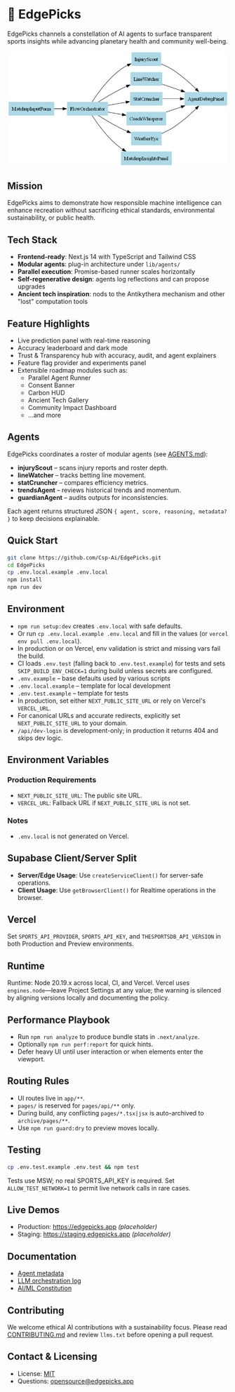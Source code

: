 # 🧠 EdgePicks

EdgePicks channels a constellation of AI agents to surface transparent sports insights while advancing planetary health and community well-being.

![System Diagram](docs/system-diagram.png)

## Mission
EdgePicks aims to demonstrate how responsible machine intelligence can enhance recreation without sacrificing ethical standards, environmental sustainability, or public health.

## Tech Stack
- **Frontend-ready**: Next.js 14 with TypeScript and Tailwind CSS
- **Modular agents**: plug-in architecture under `lib/agents/`
- **Parallel execution**: Promise-based runner scales horizontally
- **Self-regenerative design**: agents log reflections and can propose upgrades
- **Ancient tech inspiration**: nods to the Antikythera mechanism and other "lost" computation tools

## Feature Highlights
- Live prediction panel with real-time reasoning
- Accuracy leaderboard and dark mode
- Trust & Transparency hub with accuracy, audit, and agent explainers
- Feature flag provider and experiments panel
- Extensible roadmap modules such as:
  - Parallel Agent Runner
  - Consent Banner
  - Carbon HUD
  - Ancient Tech Gallery
  - Community Impact Dashboard
  - ...and more

## Agents

EdgePicks coordinates a roster of modular agents (see [AGENTS.md](AGENTS.md)):

- **injuryScout** – scans injury reports and roster depth.
- **lineWatcher** – tracks betting line movement.
- **statCruncher** – compares efficiency metrics.
- **trendsAgent** – reviews historical trends and momentum.
- **guardianAgent** – audits outputs for inconsistencies.

Each agent returns structured JSON `{ agent, score, reasoning, metadata? }` to keep decisions explainable.

## Quick Start
```bash
git clone https://github.com/Csp-Ai/EdgePicks.git
cd EdgePicks
cp .env.local.example .env.local
npm install
npm run dev
```


## Environment
- `npm run setup:dev` creates `.env.local` with safe defaults.
- Or run `cp .env.local.example .env.local` and fill in the values (or `vercel env pull .env.local`).
- In production or on Vercel, env validation is strict and missing vars fail the build.
- CI loads `.env.test` (falling back to `.env.test.example`) for tests and sets `SKIP_BUILD_ENV_CHECK=1` during build unless secrets are configured.
- `.env.example` – base defaults used by various scripts
- `.env.local.example` – template for local development
- `.env.test.example` – template for tests
- In production, set either `NEXT_PUBLIC_SITE_URL` or rely on Vercel's `VERCEL_URL`.
- For canonical URLs and accurate redirects, explicitly set `NEXT_PUBLIC_SITE_URL` to your domain.
- `/api/dev-login` is development-only; in production it returns 404 and skips dev logic.

## Environment Variables

### Production Requirements
- `NEXT_PUBLIC_SITE_URL`: The public site URL.
- `VERCEL_URL`: Fallback URL if `NEXT_PUBLIC_SITE_URL` is not set.

### Notes
- `.env.local` is not generated on Vercel.

## Supabase Client/Server Split
- **Server/Edge Usage**: Use `createServiceClient()` for server-safe operations.
- **Client Usage**: Use `getBrowserClient()` for Realtime operations in the browser.

## Vercel
Set `SPORTS_API_PROVIDER`, `SPORTS_API_KEY`, and `THESPORTSDB_API_VERSION` in both Production and Preview environments.

## Runtime
Runtime: Node 20.19.x across local, CI, and Vercel. Vercel uses `engines.node`—leave Project Settings at any value; the warning is silenced by aligning versions locally and documenting the policy.

## Performance Playbook
- Run `npm run analyze` to produce bundle stats in `.next/analyze`.
- Optionally `npm run perf:report` for quick hints.
- Defer heavy UI until user interaction or when elements enter the viewport.

## Routing Rules
- UI routes live in `app/**`.
- `pages/` is reserved for `pages/api/**` only.
- During build, any conflicting `pages/*.tsx|jsx` is auto-archived to `archive/pages/**`.
- Use `npm run guard:dry` to preview moves locally.

## Testing
```bash
cp .env.test.example .env.test && npm test
```

Tests use MSW; no real SPORTS_API_KEY is required.
Set `ALLOW_TEST_NETWORK=1` to permit live network calls in rare cases.

## Live Demos
- Production: https://edgepicks.app *(placeholder)*
- Staging: https://staging.edgepicks.app *(placeholder)*

## Documentation
- [Agent metadata](agents.ms)
- [LLM orchestration log](llms.txt)
- [AI/ML Constitution](AIML_OVERVIEW.md)

## Contributing
We welcome ethical AI contributions with a sustainability focus. Please read [CONTRIBUTING.md](CONTRIBUTING.md) and review `llms.txt` before opening a pull request.

## Contact & Licensing
- License: [MIT](LICENSE)
- Questions: opensource@edgepicks.app
